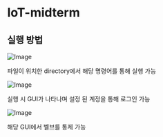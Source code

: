 # IoT-midterm
## 실행 방법
![Image](https://github.com/user-attachments/assets/a50cbebd-7114-4856-8c40-38e02ce8b5f0)

파일이 위치한 directory에서 해당 명령어를 통해 실행 가능

![Image](https://github.com/user-attachments/assets/02589b05-436f-4fe4-8460-0b08b3cd6ed8)

실행 시 GUI가 나타나며 설정 된 계정을 통해 로그인 가능

![Image](https://github.com/user-attachments/assets/165fc5ec-60a3-4412-b626-f2dc97dddfe0)

해당 GUI에서 벨브를 통제 가능
